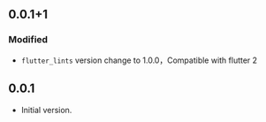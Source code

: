 ## 0.0.1+1

### Modified
- `flutter_lints` version change to 1.0.0，Compatible with flutter 2

## 0.0.1

- Initial version.

